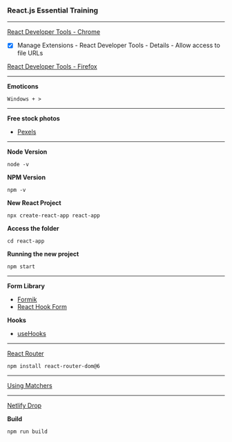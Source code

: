 ### React.js Essential Training

---

[React Developer Tools - Chrome](https://chrome.google.com/webstore/detail/react-developer-tools/fmkadmapgofadopljbjfkapdkoienihi)
- [x] Manage Extensions - React Developer Tools - Details - Allow access to file URLs

[React Developer Tools - Firefox](https://addons.mozilla.org/pt-BR/firefox/addon/react-devtools/)

---

**Emoticons**
```
Windows + >
```

---

**Free stock photos**
* [Pexels](https://pexels.com)

---

**Node Version**
```
node -v
```

**NPM Version**
```
npm -v
```

**New React Project**
```
npx create-react-app react-app
```

**Access the folder**
```
cd react-app
```

**Running the new project**
```
npm start
```

---

**Form Library**
* [Formik](https://formik.org)
* [React Hook Form](https://react-hook-form.com)

**Hooks**
* [useHooks](https://usehooks.com)

---

[React Router](https://reactrouter.com)

```
npm install react-router-dom@6
```

---

[Using Matchers](https://jestjs.io/docs/using-matchers)

---

[Netlify Drop](https://app.netlify.com/drop)

**Build**
```
npm run build
```